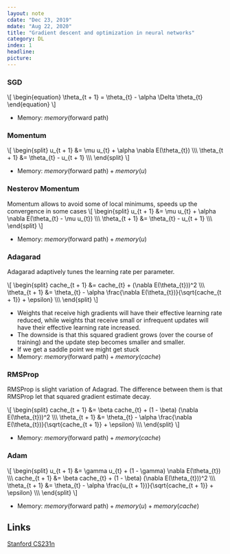 ```yaml
---
layout: note
cdate: "Dec 23, 2019"
mdate: "Aug 22, 2020"
title: "Gradient descent and optimization in neural networks"
category: DL
index: 1
headline: 
picture: 
---
```

### SGD
\\[
\begin{equation}
\theta_{t + 1} = \theta_{t} - \alpha \Delta \theta_{t}
\end{equation}
\\]

- Memory: $memory(\text{forward path})$
  
### Momentum
\\[
\begin{split}
u_{t + 1} &= \mu u_{t} +  \alpha \nabla E(\theta_{t}) \\\\\\
\theta_{t + 1} &= \theta_{t} - u_{t + 1} \\\\\\
\end{split}
\\]

- Memory: $memory(\text{forward path}) + memory(u)$
  
### Nesterov Momentum
Momentum allows to avoid some of local minimums, speeds up the convergence in some cases
\\[
\begin{split}
u_{t + 1} &= \mu u_{t} +  \alpha \nabla E(\theta_{t} - \mu u_{t}) \\\\\\
\theta_{t + 1} &= \theta_{t} - u_{t + 1} \\\\\\
\end{split}
\\]

- Memory: $memory(\text{forward path}) + memory(u)$
 
### Adagarad
Adagarad adaptively tunes the learning rate per parameter.

\\[
\begin{split}
cache_{t + 1} &= cache_{t} +  (\nabla E(\theta_{t}))^2 \\\\\\
\theta_{t + 1} &= \theta_{t} - \alpha \frac{\nabla E(\theta_{t})}{\sqrt{cache_{t + 1}} + \epsilon} \\\\\\
\end{split}
\\]

- Weights that receive high gradients will have their effective learning rate reduced,
  while weights that receive small or infrequent updates will have their effective learning rate increased. 
- The downside is that this squared gradient grows (over the course of training) and the update step becomes smaller and smaller.
- If we get a saddle point we might get stuck
- Memory: $memory(\text{forward path}) + memory(cache)$
  
### RMSProp
RMSProp is slight variation of Adagrad.
The difference between them is that RMSProp let that squared gradient estimate decay.

\\[
\begin{split}
cache_{t + 1} &= \beta cache_{t} + (1 - \beta) (\nabla E(\theta_{t}))^2 \\\\\\
\theta_{t + 1} &= \theta_{t} - \alpha \frac{\nabla E(\theta_{t})}{\sqrt{cache_{t + 1}} + \epsilon} \\\\\\
\end{split}
\\]

- Memory: $memory(\text{forward path}) + memory(cache)$

### Adam

\\[
\begin{split}
u_{t + 1} &= \gamma u_{t} +  (1 - \gamma) \nabla E(\theta_{t}) \\\\\\
cache_{t + 1} &= \beta cache_{t} + (1 - \beta) (\nabla E(\theta_{t}))^2 \\\\\\
\theta_{t + 1} &= \theta_{t} - \alpha \frac{u_{t + 1})}{\sqrt{cache_{t + 1}} + \epsilon} \\\\\\
\end{split}
\\]

- Memory: $memory(\text{forward path}) + memory(u) + memory(cache)$


## Links

[Stanford CS231n](https://cs231n.github.io/neural-networks-3/)